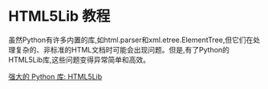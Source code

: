 # HTML5Lib 教程

<show-structure depth="3"/>

虽然Python有许多内置的库,如html.parser和xml.etree.ElementTree,但它们在处理复杂的、非标准的HTML文档时可能会出现问题。但是,有了Python的HTML5Lib库,这些问题变得异常简单和高效。

<seealso>
<category ref="ref_docs">
    <a href="https://mp.weixin.qq.com/s/dN8GbT5oTaxiseu-40-D8g">强大的 Python 库: HTML5Lib</a>
</category>
<category ref="ref_github">
</category>
<category ref="ref_issues">
</category>
<category ref="ref_hf">
</category>
<category ref="ref_ms">
</category>
</seealso>
